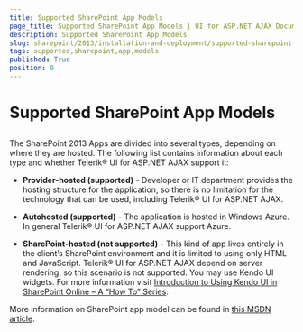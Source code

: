 ```yaml
---
title: Supported SharePoint App Models
page_title: Supported SharePoint App Models | UI for ASP.NET AJAX Documentation
description: Supported SharePoint App Models
slug: sharepoint/2013/installation-and-deployment/supported-sharepoint-app-models
tags: supported,sharepoint,app,models
published: True
position: 0
---
```


# Supported SharePoint App Models



## 

The SharePoint 2013 Apps are divided into several types, depending on where they are hosted. The following list contains information about each type and whether Telerik® UI for ASP.NET AJAX support it:

* **Provider-hosted (supported)** - Developer or IT department provides the hosting structure for the application, so there is no limitation for the technology that can be used, including Telerik® UI for ASP.NET AJAX.

* **Autohosted (supported)** - The application is hosted in Windows Azure. In general Telerik® UI for ASP.NET AJAX support Azure.

* **SharePoint-hosted (not supported)** - This kind of app lives entirely in the client’s SharePoint environment and it is limited to using only HTML and JavaScript. Telerik® UI for ASP.NET AJAX depend on server rendering, so this scenario is not supported. You may use Kendo UI widgets. For more information visit [Introduction to Using Kendo UI in SharePoint Online – A “How To” Series](https://developer.telerik.com/featured/introduction-using-kendo-ui-sharepoint-online-series/).

More information on SharePoint app model can be found in [this MSDN article](https://msdn.microsoft.com/library/office/apps/fp179930%28v=office.15%29).
